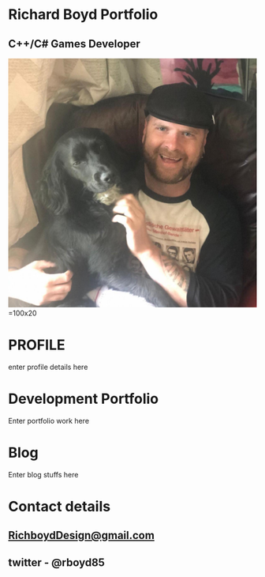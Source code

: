 
#                                                                    Richard Boyd Portfolio
  
##                                                                  C++/C# Games Developer
  

![PROFILE PIC](oreo.jpg) =100x20
# PROFILE

enter profile details here

# Development Portfolio

Enter portfolio work here

# Blog

Enter blog stuffs here

# Contact details

## RichboydDesign@gmail.com 
## twitter - @rboyd85

